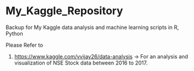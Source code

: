 # My_Kaggle_Repository
Backup for My Kaggle data analysis and machine learning scripts in R, Python

Please Refer to 

1. https://www.kaggle.com/vvijay26/data-analysis -> For an analysis and visualization of NSE Stock data between 2016 to 2017.
